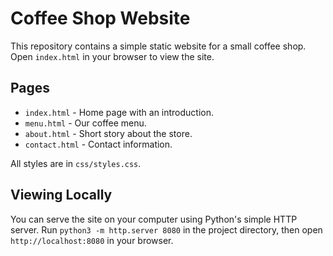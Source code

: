 # Coffee Shop Website

This repository contains a simple static website for a small coffee shop. Open `index.html` in your browser to view the site.

## Pages

- `index.html` - Home page with an introduction.
- `menu.html` - Our coffee menu.
- `about.html` - Short story about the store.
- `contact.html` - Contact information.

All styles are in `css/styles.css`.

## Viewing Locally

You can serve the site on your computer using Python's simple HTTP server.
Run `python3 -m http.server 8080` in the project directory, then open
`http://localhost:8080` in your browser.
